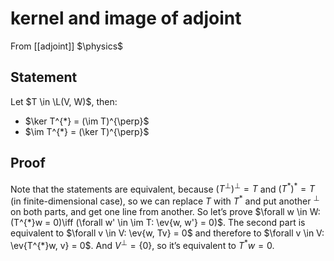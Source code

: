# kernel and image of adjoint
From [[adjoint]]
$\physics$
## Statement
Let $T \in \L(V, W)$, then:
- $\ker T^{*} = (\im T)^{\perp}$
- $\im T^{*} = (\ker T)^{\perp}$

## Proof
Note that the statements are equivalent, because $(T^{\perp})^{\perp} = T$ and $(T^{*})^{*} = T$ (in finite-dimensional case), so we can replace $T$ with $T^{*}$ and put another $^{\perp}$ on both parts, and get one line from another.
So let’s prove $\forall w \in W: (T^{*}w = 0)\iff (\forall w' \in \im T: \ev{w, w'} = 0)$. The second part is equivalent to $\forall v \in V: \ev{w, Tv} = 0$ and therefore to $\forall v \in V: \ev{T^{*}w, v} = 0$. And $V^{\perp} = \{ 0 \}$, so it’s equivalent to $T^{*}w = 0$.
